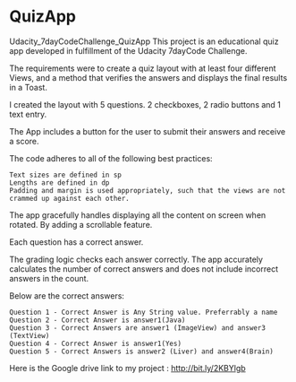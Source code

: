 # QuizApp
Udacity_7dayCodeChallenge_QuizApp
This project is an educational quiz app developed in fulfillment of the Udacity 7dayCode Challenge.

The requirements were to create a quiz layout with at least four different Views, and a method that verifies the answers and displays the final results in a Toast.

I created the layout with 5 questions. 2 checkboxes, 2 radio buttons and 1 text entry.

The App includes a button for the user to submit their answers and receive a score.

The code adheres to all of the following best practices:

    Text sizes are defined in sp
    Lengths are defined in dp
    Padding and margin is used appropriately, such that the views are not crammed up against each other.

The app gracefully handles displaying all the content on screen when rotated. By adding a scrollable feature.

Each question has a correct answer.

The grading logic checks each answer correctly. The app accurately calculates the number of correct answers and does not include incorrect answers in the count. 

Below are the correct answers:

    Question 1 - Correct Answer is Any String value. Preferrably a name
    Question 2 - Correct Answer is answer1(Java)
    Question 3 - Correct Answers are answer1 (ImageView) and answer3 (TextView)
    Question 4 - Correct Answer is answer1(Yes)
    Question 5 - Correct Answers is answer2 (Liver) and answer4(Brain)

Here is the Google drive link to my project : http://bit.ly/2KBYlgb
